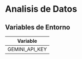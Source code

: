 # Analisis de Datos

## Variables de Entorno

| Variable       |
| -------------- |
| GEMINI_API_KEY |
